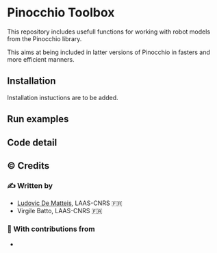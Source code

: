 # Pinocchio Toolbox
This repository includes usefull functions for working with robot models from the Pinocchio library.

This aims at being included in latter versions of Pinocchio in fasters and more efficient manners.

## Installation
Installation instuctions are to be added.

## Run examples

## Code detail

## :copyright: Credits

### :writing_hand: Written by

- [Ludovic De Matteis](https://ludovicdematteis.github.io/), LAAS-CNRS :fr:
- Virgile Batto, LAAS-CNRS :fr:

### :construction_worker: With contributions from
-